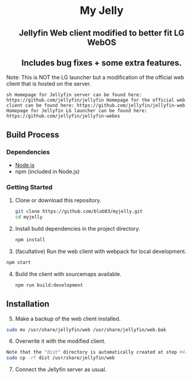 <h1 align="center">My Jelly</h1>
<h2 align="center">Jellyfin Web client modified to better fit LG WebOS</h2>
<h2 align="center">Includes bug fixes + some extra features.</h2>

Note: This is NOT the LG launcher but a modification of the official web client that is hosted on the server.

`sh
Homepage for Jellyfin server can be found here: https://github.com/jellyfin/jellyfin
Homepage for the official web client can be found here: https://github.com/jellyfin/jellyfin-web
Homepage for Jellyfin LG launcher can be found here: https://github.com/jellyfin/jellyfin-webos
`

## Build Process

### Dependencies

- [Node.js](https://nodejs.org/en/download)
- npm (included in Node.js)

### Getting Started

1. Clone or download this repository.

   ```sh
   git clone https://github.com/blob03/myjelly.git
   cd myjelly
   ```

2. Install build dependencies in the project directory.

   ```sh
   npm install
   ```

3.  (facultative) Run the web client with webpack for local development.

   ```sh
   npm start
   ```

4. Build the client with sourcemaps available.

   ```sh
   npm run build:development
   ```

## Installation

5.	Make a backup of the web client installed.

   ```sh
   sudo mv /usr/share/jellyfin/web /usr/share/jellyfin/web.bak
   ```

6.	Overwrite it with the modified client.
   ```sh
   Note that the "dist" directory is automatically created at step #4.
   sudo cp -rf dist /usr/share/jellyfin/web
   ```
   
7. Connect the Jellyfin server as usual.

